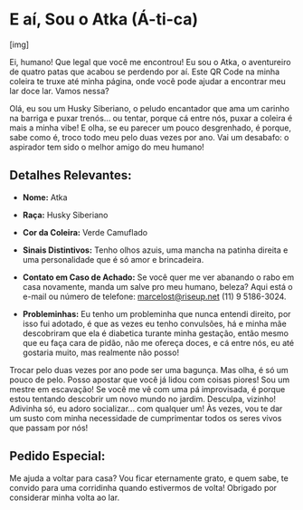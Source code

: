 # E aí, Sou o Atka (Á-ti-ca)

[img]

Ei, humano! Que legal que você me encontrou! Eu sou o Atka, o aventureiro de quatro patas que acabou se perdendo por aí. Este QR Code na minha coleira te truxe até minha página, onde você pode ajudar a encontrar meu lar doce lar. Vamos nessa?

Olá, eu sou um Husky Siberiano, o peludo encantador que ama um carinho na barriga e puxar trenós... ou tentar, porque cá entre nós, puxar a coleira é mais a minha vibe! E olha, se eu parecer um pouco desgrenhado, é porque, sabe como é, troco todo meu pelo duas vezes por ano. Vai um desabafo: o aspirador tem sido o melhor amigo do meu humano!

## Detalhes Relevantes:
+ **Nome:** Atka

+ **Raça:** Husky Siberiano

+ **Cor da Coleira:** Verde Camuflado

+ **Sinais Distintivos:** Tenho olhos azuis, uma mancha na patinha direita e uma personalidade que é só amor e brincadeira.

+ **Contato em Caso de Achado:** Se você quer me ver abanando o rabo em casa novamente, manda um salve pro meu humano, beleza? Aqui está o e-mail ou número de telefone: marcelost@riseup.net (11) 9 5186-3024.

+ **Probleminhas:** Eu tenho um probleminha que nunca entendi direito, por isso fui adotado, é que as vezes eu tenho convulsões, há e minha mãe descobriram que ela é diabetica turante minha gestação, então mesmo que eu faça cara de pidão, não me ofereça doces, e cá entre nós, eu até gostaria muito, mas realmente não posso!

Trocar pelo duas vezes por ano pode ser uma bagunça. Mas olha, é só um pouco de pelo. Posso apostar que você já lidou com coisas piores!
Sou um mestre em escavação! Se você me vê com uma pá improvisada, é porque estou tentando descobrir um novo mundo no jardim. Desculpa, vizinho!
Adivinha só, eu adoro socializar... com qualquer um! Às vezes, vou te dar um susto com minha necessidade de cumprimentar todos os seres vivos que passam por nós!

## Pedido Especial:
Me ajuda a voltar para casa? Vou ficar eternamente grato, e quem sabe, te convido para uma corridinha quando estivermos de volta! Obrigado por considerar minha volta ao lar.
